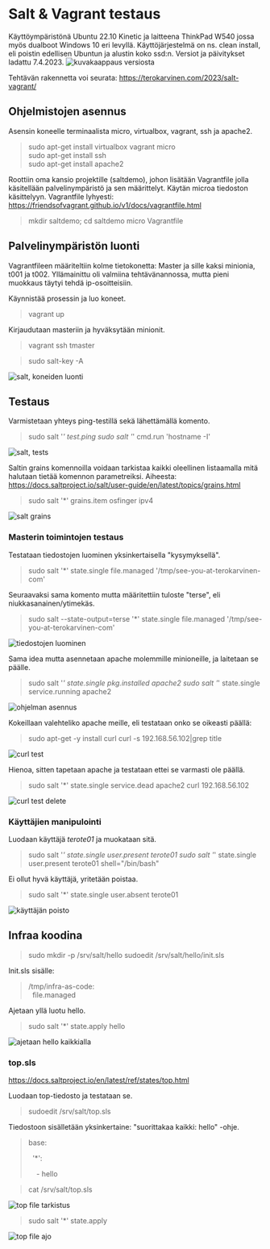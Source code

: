# Salt & Vagrant testaus
Käyttöympäristönä Ubuntu 22.10 Kinetic ja laitteena ThinkPad W540 jossa myös dualboot Windows 10 eri levyllä.
Käyttöjärjestelmä on ns. clean install, eli poistin edellisen Ubuntun ja alustin koko ssd:n.
Versiot ja päivitykset ladattu 7.4.2023.
![kuvakaappaus versiosta](screenshots/01-01-versio.png)

Tehtävän rakennetta voi seurata: https://terokarvinen.com/2023/salt-vagrant/
## Ohjelmistojen asennus

Asensin koneelle terminaalista micro, virtualbox, vagrant, ssh ja apache2.
> sudo apt-get install virtualbox vagrant micro  
> sudo apt-get install ssh  
> sudo apt-get install apache2

Roottiin oma kansio projektille (saltdemo), johon lisätään Vagrantfile jolla käsitellään palvelinympäristö ja sen määrittelyt. Käytän microa tiedoston käsittelyyn.
Vagrantfile lyhyesti: https://friendsofvagrant.github.io/v1/docs/vagrantfile.html
> mkdir saltdemo; cd saltdemo
> micro Vagrantfile

## Palvelinympäristön luonti
Vagrantfileen määriteltiin kolme tietokonetta: Master ja sille kaksi minionia, t001 ja t002.
Yllämainittu oli valmiina tehtävänannossa, mutta pieni muokkaus täytyi tehdä ip-osoitteisiin.

Käynnistää prosessin ja luo koneet.
> vagrant up

Kirjaudutaan masteriin ja hyväksytään minionit.
> vagrant ssh tmaster

> sudo salt-key -A

![salt, koneiden luonti](screenshots/01-03-accept_minions.png)

## Testaus
Varmistetaan yhteys ping-testillä sekä lähettämällä komento.
> sudo salt '*' test.ping
> sudo salt '*' cmd.run 'hostname -I'

![salt, tests](screenshots/01-04-minion_command.png)

Saltin grains komennoilla voidaan tarkistaa kaikki oleellinen listaamalla mitä halutaan tietää komennon parametreiksi.
Aiheesta:  https://docs.saltproject.io/salt/user-guide/en/latest/topics/grains.html

> sudo salt '*' grains.item osfinger ipv4

![salt grains](screenshots/01-05-salt_grains.png)

### Masterin toimintojen testaus
Testataan tiedostojen luominen yksinkertaisella "kysymyksellä".
> sudo salt '*' state.single file.managed '/tmp/see-you-at-terokarvinen-com'

Seuraavaksi sama komento mutta määritettiin tuloste "terse", eli niukkasanainen/ytimekäs.
> sudo salt --state-output=terse '*' state.single file.managed '/tmp/see-you-at-terokarvinen-com'

![tiedostojen luominen](screenshots/01-06-file_managed.png)

Sama idea mutta asennetaan apache molemmille minioneille, ja laitetaan se päälle.
> sudo salt '*' state.single pkg.installed apache2
> sudo salt '*' state.single service.running apache2


![ohjelman asennus](screenshots/01-07-service_install.png)

Kokeillaan valehteliko apache meille, eli testataan onko se oikeasti päällä:
> sudo apt-get -y install curl
> curl -s 192.168.56.102|grep title

![curl test](screenshots/01-08-curl_test1.png)

Hienoa, sitten tapetaan apache ja testataan ettei se varmasti ole päällä.
> sudo salt '*' state.single service.dead apache2
> curl 192.168.56.102

![curl test delete](screenshots/01-09-curl_test2.png)

### Käyttäjien manipulointi

Luodaan käyttäjä *terote01* ja muokataan sitä.
> sudo salt '*' state.single user.present terote01
> sudo salt '*' state.single user.present terote01 shell="/bin/bash"

Ei ollut hyvä käyttäjä, yritetään poistaa.
> sudo salt '*' state.single user.absent terote01

![käyttäjän poisto](screenshots/01-10-create_user.png)

## Infraa koodina

> sudo mkdir -p /srv/salt/hello
> sudoedit /srv/salt/hello/init.sls

Init.sls sisälle:
> /tmp/infra-as-code:  
> &nbsp;&nbsp;file.managed

Ajetaan yllä luotu hello.
> sudo salt '*' state.apply hello

![ajetaan hello kaikkialla](screenshots/01-11-run_hello.png)

### top.sls
https://docs.saltproject.io/en/latest/ref/states/top.html

Luodaan top-tiedosto ja testataan se.
> sudoedit /srv/salt/top.sls

Tiedostoon sisälletään yksinkertaine: "suorittakaa kaikki: hello" -ohje.

> base:
> 
> &nbsp;&nbsp;'*':
> 
> &nbsp;&nbsp;&nbsp;&nbsp;- hello

> cat /srv/salt/top.sls

![top file tarkistus](screenshots/01-12-top_file.png)

> sudo salt '*' state.apply

![top file ajo](screenshots/01-13-run_top_file.png)
